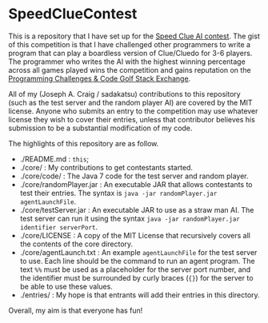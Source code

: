 SpeedClueContest
================
This is a repository that I have set up for the [Speed Clue AI contest](http://codegolf.stackexchange.com/questions/25793/king-of-the-hill-speed-clue-ai).
The gist of this competition is that I have challenged other programmers to
write a program that can play a boardless version of Clue/Cluedo for 3-6
players.  The programmer who writes the AI with the highest winning percentage
across all games played wins the competition and gains reputation on the
[Programming Challenges & Code Golf Stack Exchange](http://codegolf.stackexchange.com).

All of my (Joseph A. Craig / sadakatsu) contributions to this repository (such
as the test server and the random player AI) are covered by the MIT license.
Anyone who submits an entry to the competition may use whatever license they
wish to cover their entries, unless that contributor believes his submission to
be a substantial modification of my code.

The highlights of this repository are as follow.

+ ./README.md : `this`;
+ ./core/ : My contributions to get contestants started.
 + ./core/code/ : The Java 7 code for the test server and random player.
 + ./core/randomPlayer.jar : An executable JAR that allows contestants to test
their entries.  The syntax is `java -jar randomPlayer.jar agentLaunchFile`.
 + ./core/testServer.jar : An executable JAR to use as a straw man AI.  The test
server can run it using the syntax `java -jar randomPlayer.jar identifier
serverPort`.
 + ./core/LICENSE : A copy of the MIT License that recursively covers all the
contents of the core directory.
 + ./core/agentLaunch.txt : An example `agentLaunchFile` for the test server to
use.  Each line should be the command to run an agent program.  The text `%%`
must be used as a placeholder for the server port number, and the identifier
must be surrounded by curly braces (`{}`) for the server to be able to use these
values.
+ ./entries/ : My hope is that entrants will add their entries in this
directory.

Overall, my aim is that everyone has fun!
